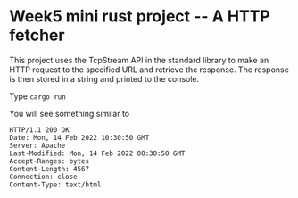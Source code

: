 # Week5 mini rust project -- A HTTP fetcher
This project uses the TcpStream API in the standard library to make an HTTP request to the specified URL and retrieve the response. The response is then stored in a string and printed to the console.

Type `cargo run`

You will see something similar to

```
HTTP/1.1 200 OK
Date: Mon, 14 Feb 2022 10:30:50 GMT
Server: Apache
Last-Modified: Mon, 14 Feb 2022 08:30:50 GMT
Accept-Ranges: bytes
Content-Length: 4567
Connection: close
Content-Type: text/html
```
